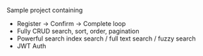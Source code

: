 Sample project containing
- Register -> Confirm -> Complete loop
- Fully CRUD search, sort, order, pagination
- Powerful search index search / full text search / fuzzy search
- JWT Auth
